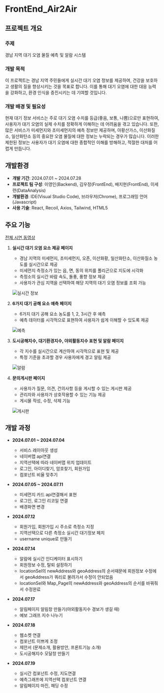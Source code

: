 # FrontEnd_Air2Air

## 프로젝트 개요

### 주제
경남 지역 대기 오염 물질 예측 및 알람 시스템

### 개발 목적
이 프로젝트는 경남 지역 주민들에게 실시간 대기 오염 정보를 제공하여, 건강을 보호하고 생활의 질을 향상시키는 것을 목표로 합니다. 이를 통해 대기 오염에 대한 대응 능력을 강화하고, 환경 인식을 증진시키는 데 기여할 것입니다.

### 개발 배경 및 필요성
현재 대기 정보 서비스는 주로 대기 오염 수치를 등급(좋음, 보통, 나쁨)으로만 표현하여, 사용자가 대기 오염의 실제 수치를 정확하게 이해하는 데 어려움을 겪고 있습니다. 또한, 많은 서비스가 미세먼지와 초미세먼지의 예측 정보만 제공하며, 아황산가스, 이산화질소, 일산화탄소 등의 중요한 오염 물질에 대한 정보는 누락되는 경우가 많습니다. 이러한 제한된 정보는 사용자가 대기 오염에 대한 종합적인 이해를 방해하고, 적절한 대처를 어렵게 만듭니다.

## 개발환경

- **개발 기간**: 2024.07.01 ~ 2024.07.28
- **프로젝트 팀 구성**: 이영인(Backend), 김우정(FrontEnd), 배지현(FrontEnd), 이세련(DataAnalysis)
- **개발환경**: IDE(Visual Studio Code), 브라우저(Chrome), 프로그래밍 언어(Javascript)
- **사용 기술**: React, Recoil, Axios, Tailwind, HTML5

## 주요 기능

[전체 시연 동영상](https://youtu.be/zqDrgOylsWw)

1. **실시간 대기 오염 요소 제공 페이지**
    - 경남 지역의 미세먼지, 초미세먼지, 오존, 이산화황, 일산화탄소, 이산화질소 농도를 실시간으로 제공
    - 미세먼지 측정소가 있는 읍, 면, 동의 위치를 폴리곤으로 지도에 시각화
    - 측정소의 실시간 바람 속도, 돌풍, 풍향 정보 제공
    - 사용자가 관심 지역을 선택하여 해당 지역의 대기 오염 정보를 조회 가능

    ![실시간 정보](https://github.com/user-attachments/assets/b5d1d77f-6f38-483b-97d6-6c09a68d2715)

2. **6가지 대기 공해 요소 예측 페이지**
    - 6가지 대기 공해 요소 농도를 1, 2, 3시간 후 예측
    - 예측 데이터를 시각적으로 표현하여 사용자가 쉽게 이해할 수 있도록 제공

    ![예측](https://github.com/user-attachments/assets/52b8579d-7237-42a6-b292-bd08ba8b4a62)

3. **도시공해지수, 대기환경지수, 야외활동지수 표현 및 알람 페이지**
    - 각 지수를 실시간으로 계산하여 시각적으로 표현 및 제공
    - 특정 기준을 초과할 경우 사용자에게 경고 알림 제공

    ![알람](https://github.com/user-attachments/assets/f87a3025-bebc-4af2-a079-842df114ed29)

4. **문의게시판 페이지**
    - 사용자가 질문, 의견, 건의사항 등을 게시할 수 있는 게시판 제공
    - 관리자와 사용자가 상호작용할 수 있는 기능 제공
    - 게시물 작성, 수정, 삭제 기능

    ![게시판](https://github.com/user-attachments/assets/5850cd93-613b-4a49-ab67-79ae51ad43fb)

## 개발 과정

- **2024.07.01 ~ 2024.07.04**
    - 서비스 레이아웃 생성
    - 네이버맵 api연결
    - 지역선택에 따라 네이버맵 위치 업데이트
    - 로그인, 아이디찾기, 암호찾기, 회원가입
    - 컴포넌트 비율 맞추기
 
- **2024.07.05 ~ 2024.07.11**
    - 미세먼지 카드 api연결해서 표현
    - 로그인, 로그인 리코일 연결
    - 배경화면 변경

- **2024.07.12**
    - 회원가입, 회원가입 시 주소로 측정소 지정
    - 지역선택으로 다른 측정소 실시간 대기정보 페치
    - username unique로 만들기

- **2024.07.14**
    - 알람에 실시간 인디케이터 표시하기
    - 회원정보 수정, 탈퇴 설정하기
    - locationSel의 newAddress와 geoAddress의 순서때문에 회원정보 수정에서 geoAddress가 쿼리로 불려가서 수정이 안되었음
    - locationSel와 Map_Page의 newAddress와 geoAddress의 순서를 바꿔줘서 수정완료

- **2024.07.17**
    - 알림페이지 알림창 만들기(야외활동지수 경보가 생길 때)
    - 예보 그래프 지수 나누기

- **2024.07.18**
    - 웹소켓 연결
    - 컴포넌트 이쁘게 조정
    - 제안서 (문제소개, 활용방안, 프론트기능 소개)
    - 도시공해지수 모달창 만들기

- **2024.07.19**
    - 실시간 컴포넌트 수정, 지도연결
    - 예측그래프에 지역선택 컴포넌트 연결
    - 알림페이지 마진, 패딩 수정
